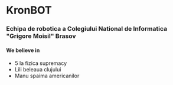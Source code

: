 # KronBOT

### Echipa de robotica a Colegiului National de Informatica "Grigore Moisil" Brasov

#### We believe in

-   5 la fizica supremacy
-   Lili beleaua clujului
-   Manu spaima americanilor
